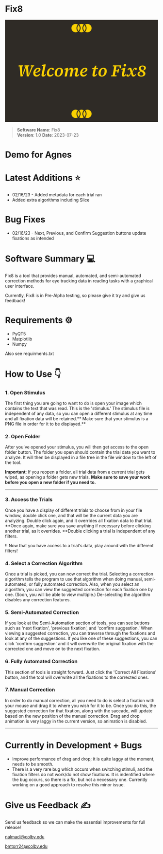 # Fix8

![Welcome](./welcome_docs.png)

> **Software Name**: Fix8  
> **Version**: 1.0
> **Date**: 2023-07-23

# Demo for Agnes

# Latest Additions ⭐

- 02/16/23 - Added metadata for each trial ran
- Added extra algorithms including Slice

# Bug Fixes
- 02/16/23 - Next, Previous, and Confirm Suggestion buttons update fixations as intended

# Software Summary 💻

Fix8 is a tool that provides manual, automated, and semi-automated correction methods for eye tracking data in reading tasks with a graphical user interface.

Currently, Fix8 is in Pre-Alpha testing, so please give it try and give us feedback!

# Requirements ⚙️

-   PyQT5
-   Matplotlib
-   Numpy

Also see requirments.txt

# How to Use 👇

### 1. Open Stimulus

The first thing you are going to want to do is open your image which contains the text that was read. This is the 'stimulus.' The stimulus file is independent of any data, so you can open a different stimulus at any time and all fixation data will be retained.** Make sure that your stimulus is a PNG file in order for it to be displayed.**

### 2. Open Folder

After you've opened your stimulus, you will then get access to the open folder button. The folder you open should contain the trial data you want to analyze. It will then be displayed in a file tree in the file window to the left of the tool.

**Important**: If you reopen a folder, all trial data from a current trial gets wiped, as opening a folder gets new trials. **Make sure to save your work before you open a new folder if you need to.**

* * *

### 3. Access the Trials

Once you have a display of different trials to choose from in your file window, double click one, and that will be the current data you are analyzing. Double click again, and it overrides all fixation data to that trial. **Once again, make sure you save anything if necessary before clicking another trial, as it overrides. **Double clicking a trial is independent of any filters.

!! Now that you have access to a trial's data, play around with the different filters!

### 4. Select a Correction Algorithm

Once a trial is picked, you can now correct the trial. Selecting a correction algorithm tells the program to use that algorithm when doing manual, semi-automated, or fully automated correction. Also, when you select an algorithm, you can view the suggested correction for each fixation one by one. (Soon, you will be able to view multiple.) De-selecting the algorithm disables any correction features.

### 5. Semi-Automated Correction

If you look at the Semi-Automation section of tools, you can see buttons such as 'next fixation', 'previous fixation', and 'confirm suggestion.' When viewing a suggested correction, you can traverse through the fixations and look at any of the suggestions. If you like one of these suggestions, you can click 'confirm suggestion' and it will overwrite the original fixation with the corrected one and move on to the next fixation.

### 6. Fully Automated Correction

This section of tools is straight forward. Just click the 'Correct All Fixations' button, and the tool will overwrite all the fixations to the corrected ones.

### 7. Manual Correction

In order to do manual correction, all you need to do is select a fixation with your mouse and drag it to where you wish for it to be. Once you do this, the suggested correction for that fixation, along with the saccade, will update based on the new position of the manual correction. Drag and drop animation is very laggy in the current version, so animation is disabled.

* * *

# Currently in Development + Bugs

-   Improve performance of drag and drop; it is quite laggy at the moment, needs to be smooth.
-   There is a very rare bug which occurs when switching stimuli, and the fixation filters do not work/do not show fixations. It is indentified where the bug occurs, so there is a fix, but not a necessary one. Currently working on a good approach to resolve this minor issue.

# Give us Feedback ✍️

Send us feedback so we can make the essential improvements for full release!

[nalmadi@colby.edu](mailto:nalmadi@colby.edu)

[bmtorr24@colby.edu](mailto:bmtorr24@colby.edu)

          
